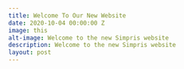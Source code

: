 ```yaml
---
title: Welcome To Our New Website
date: 2020-10-04 00:00:00 Z
image: this
alt-image: Welcome to the new Simpris website
description: Welcome to the new Simpris website
layout: post
---
```


